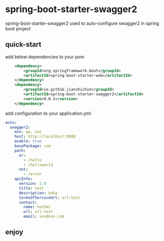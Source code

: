# spring-boot-starter-swagger2
spring-boot-starter-swagger2 used to auto-configure swagger2 in spring boot project

## quick-start

add below dependencies to your pom
```xml
    <dependency>
        <groupId>org.springframework.boot</groupId>
        <artifactId>spring-boot-starter-web</artifactId>
    </dependency>
    <dependency>
        <groupId>io.github.jianzhichun</groupId>
	    <artifactId>spring-boot-starter-swagger2</artifactId>
	    <version>0.0.1</version>
    </dependency>
```
add configuration to your application.yml
```yaml
auto:
  swagger2:
    env: qa, uat
    host: http://localhost:8080
    enable: true
    basePackage: com
    path:
      or: 
        - /hello
        - /helloworld
      not:
        - /error 
    apiInfo:
      version: 2.0
      title: test
      description: haha
      termsOfServiceUrl: url:test
      contact:
        name: heihei
        url: url:test
        email: xxx@xxx.com
```

## enjoy
